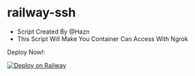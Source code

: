 # railway-ssh

* Script Created By @Hazn
* This Script Will Make You Container Can Access With Ngrok
 
Deploy Now!:

[![Deploy on Railway](https://railway.app/button.svg)](https://railway.app/new/template?template=https://github.com/itzYoungHazn/railway-ssh&envs=Password&envs=ngrokid&ngrokidDesc=Your+Ngrok+Token&PASSWORDDesc=Your+password+to+log+in+to+container)

